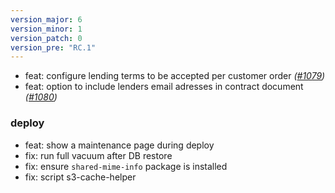 ```yaml
---
version_major: 6
version_minor: 1
version_patch: 0
version_pre: "RC.1"
---
```


- feat: configure lending terms to be accepted per customer order _([#1079](https://github.com/leihs/leihs/pull/1079))_
- feat: option to include lenders email adresses in contract document _([#1080](https://github.com/leihs/leihs/pull/1080))_

### deploy

- feat: show a maintenance page during deploy
- fix: run full vacuum after DB restore
- fix: ensure `shared-mime-info` package is installed
- fix: script s3-cache-helper
